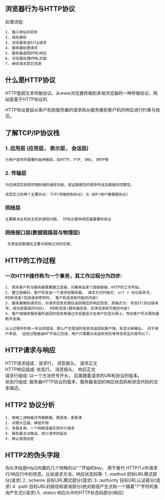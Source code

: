 ## 浏览器行为与HTTP协议

  处理流程: <br />

    1. 输入网址并回车
    2. 域名解析
    3. 浏览器发送http请求
    4. 服务器处理请求
    5. 服务器返回HTML响应
    6. 浏览器处理HTML页面
    7. 继续请求其它资源

##  什么是HTTP协议
  HTTP是超文本传输协议，从www浏览器传输到本地浏览器的一种传输协议，网站是基于HTTP协议的. <br />

  HTTP协议是由从客户机到服务器的请求和从服务器到客户机的响应进行约束与规范。 <br />

## 了解TCP/IP协议栈
  ### 1. 应用层 (应用层， 表示层， 会话层)

    为用户提供所需要的各种服务，如HTTP, FTP, DNS, SMTP等

  ### 2. 传输层

    为应用层实体提供端到端的通信功能，保证数据包的顺序传送及数据的完整性。

    该层定义的两个主要协议: TCP(传输控制协议) 与 UDP(用户数据报协议)

  ### 网络层

    主要解决主机到主机的通信问题。 IP协议是网络层最重要的协议

  ### 网络接口层(数据链路层与物理层)

     负责监视数据在主要与网络之间的交换。

  ## HTTP的工作过程

  ### 一次HTTP操作称为一个事务，其工作过程分为四步:
    1. 首先客户机与服务器需要建立连接。只要单击某个超级链接，HTTP的工作开始。
    2. 建立链接后，客户机发送一个请求给服务器， 请求方式的格式: url + 协议版本号，MIME信息(包括请求修饰符， 客户机信息和可能的内容)
    3. 服务器接到请求后，对请求信息处理后返回相应的响应信息，其格式为: 状态行(协议版本号，成功或错误的代码)， MIME信息(服务器信息，实体信息和可能的内容)
    4. 客户端接收服务器所返回的信息再通过浏览器显示在用户的显示屏上，然后客户机与服务器断开连接。

    以上过程中的某一步出现错误，那么产生错误的信息将返回到客户端，有显示屏输出。 对于用户来说， 这些过程是由HTTP自己完成，用户只需要点击鼠标然后等待信息显示就可以了。

  ## HTTP请求与响应

  HTTP请求组成：请求行， 消息报头， 请求正文 <br />
  HTTP响应组成: 状态行， 消息报头， 响应正文 <br />
  请求行组成: 以一个方法符号开头， 后面跟着请求的URI和协议的版本。 <br />
  状态行组成: 服务器HTTP协议的版本，服务器发回的响应状态码和状态代码的文本描述。


  ## HTTP2 协议分析
    1. 使用二进制格式传输数据，更高效，更紧凑
    2. 对报头压缩，降低开销
    3. 多路复用，一个网络连接实现并行请求
    4. 服务器主动推送，减少请求的延迟
    5. 默认使用加密

  ## HTTP2的伪头字段
  伪头字段是http2内置的几个特殊的以“:”开始的key， 用于替代 HTTP/1.x中请求行/响应行中的信息，比如请求方法，响应状态码等:
    1. :method 目标URL模式部分(请求)
    2. :scheme 目标URL模式部分(请求)
    3. :authority 目标URL认证部分(请求)
    4. :path 目标URL的路径和查询部分(绝对路径产生式和一个跟着"?"字符的查询产生式)(请求)
    5. :status 响应头中的HTTP状态码部分(响应)
